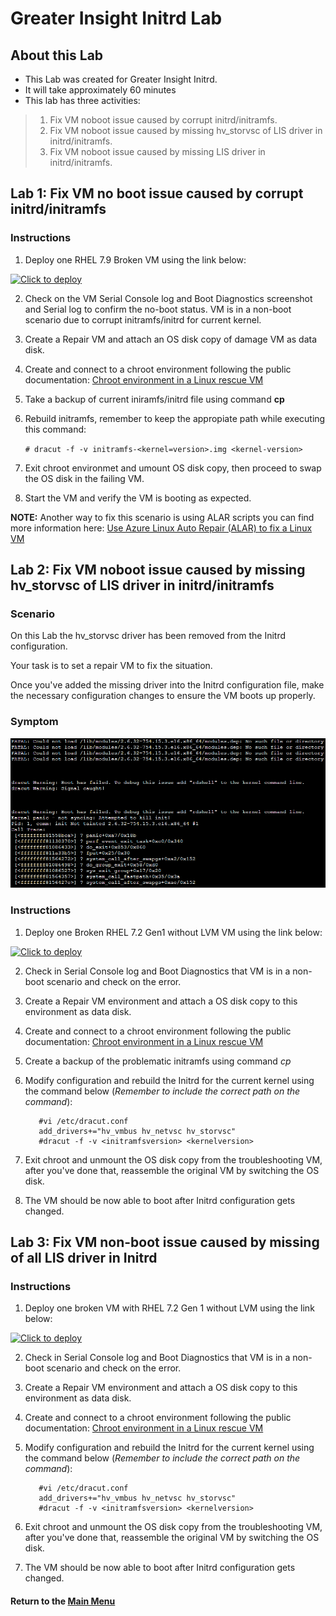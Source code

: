 # Greater Insight Initrd Lab

## About this Lab


- This Lab was created for Greater Insight Initrd.
- It will take approximately 60 minutes 
- This lab has three activities:
  
> 1. Fix VM noboot issue caused by corrupt initrd/initramfs.
> 2. Fix VM noboot issue caused by missing hv_storvsc of LIS driver in initrd/initramfs.
> 3. Fix VM noboot issue caused by missing LIS driver in initrd/initramfs.


## Lab 1: Fix VM no boot issue caused by corrupt initrd/initramfs

### Instructions
1. Deploy one RHEL 7.9 Broken VM using the link below: 

  [![Click to deploy](https://user-images.githubusercontent.com/129801457/229645043-e2349c38-7efd-4336-83c4-dab6897f9a7c.png)](https://portal.azure.com/#create/Microsoft.Template/uri/https%3a%2f%2fraw.githubusercontent.com%2fmitchcr%2fONEVM%2fmain%2fInitrd%2fLab01.json)

2. Check on the VM Serial Console log and Boot Diagnostics screenshot and Serial log to confirm the no-boot status.  VM is in a non-boot scenario due to corrupt initramfs/initrd for current kernel.
3. Create a Repair VM and attach an OS disk copy of damage VM as data disk.
4. Create and connect to a chroot environment following the public documentation: [Chroot environment in a Linux rescue VM](https://learn.microsoft.com/en-us/troubleshoot/azure/virtual-machines/chroot-environment-linux)
5. Take a backup of current iniramfs/initrd file using command **cp**
6. Rebuild initramfs, remember to keep the appropiate path while executing this command:

   `# dracut -f -v initramfs-<kernel=version>.img <kernel-version>`
   
7. Exit chroot environmet and umount OS disk copy, then proceed to swap the OS disk in the failing VM.
8. Start the VM and verify the VM is booting as expected.

**NOTE:**  Another way to fix this scenario is using ALAR scripts you can find more information here: [Use Azure Linux Auto Repair (ALAR) to fix a Linux VM](https://learn.microsoft.com/en-us/troubleshoot/azure/virtual-machines/repair-linux-vm-using-alar)


## Lab 2: Fix VM noboot issue caused by missing hv_storvsc of LIS driver in initrd/initramfs
### Scenario

On this Lab the hv_storvsc driver has been removed from the Initrd configuration.

Your task is to set a repair VM to fix the situation.

Once you've added the missing driver into the Initrd configuration file, make the necessary configuration changes to ensure the VM boots up properly.

### Symptom

![initramfs file corrupted](https://github.com/mitchcr/ONEVM/blob/main/Initrd/GutHub%20-%20initramfs%20-%20lab%202%20error.png)

### Instructions

1.  Deploy one Broken RHEL 7.2 Gen1 without LVM VM using the link below:

  [![Click to deploy](https://user-images.githubusercontent.com/129801457/229645043-e2349c38-7efd-4336-83c4-dab6897f9a7c.png)](https://portal.azure.com/#create/Microsoft.Template/uri/https%3a%2f%2fraw.githubusercontent.com%2fmitchcr%2fONEVM%2fmain%2fInitrd%2fLab02.json)

2. Check in Serial Console log and Boot Diagnostics that VM is in a non-boot scenario and check on the error.
3. Create a Repair VM environment and attach a OS disk copy to this environment as data disk.
4. Create and connect to a chroot environment following the public documentation: [Chroot environment in a Linux rescue VM](https://learn.microsoft.com/en-us/troubleshoot/azure/virtual-machines/chroot-environment-linux)
5. Create a backup of the problematic initramfs using command *cp*
6. Modify configuration and rebuild the Initrd for the current kernel using the command below (*Remember to include the correct path on the command*):
 
          #vi /etc/dracut.conf
          add_drivers+="hv_vmbus hv_netvsc hv_storvsc"
          #dracut -f -v <initramfsversion> <kernelversion>

7. Exit chroot and unmount the OS disk copy from the troubleshooting VM, after you've done that, reassemble the original VM by switching the OS disk.

8. The VM should be now able to boot after Initrd configuration gets changed.

## Lab 3: Fix VM non-boot issue caused by missing of all LIS driver in Initrd
### Instructions
1. Deploy one broken VM with RHEL 7.2 Gen 1 without LVM using the link below:

 [![Click to deploy](https://user-images.githubusercontent.com/129801457/229645043-e2349c38-7efd-4336-83c4-dab6897f9a7c.png)](https://portal.azure.com/#create/Microsoft.Template/uri/https%3a%2f%2fraw.githubusercontent.com%2fmitchcr%2fONEVM%2fmain%2fInitrd%2fLab03SpecialistJSON.json)

2. Check in Serial Console log and Boot Diagnostics that VM is in a non-boot scenario and check on the error.
3. Create a Repair VM environment and attach a OS disk copy to this environment as data disk.
4. Create and connect to a chroot environment following the public documentation: [Chroot environment in a Linux rescue VM](https://learn.microsoft.com/en-us/troubleshoot/azure/virtual-machines/chroot-environment-linux)
5. Modify configuration and rebuild the Initrd for the current kernel using the command below (*Remember to include the correct path on the command*):
 
          #vi /etc/dracut.conf
          add_drivers+="hv_vmbus hv_netvsc hv_storvsc" 
          #dracut -f -v <initramfsversion> <kernelversion>

6. Exit chroot and unmount the OS disk copy from the troubleshooting VM, after you've done that, reassemble the original VM by switching the OS disk.

8. The VM should be now able to boot after Initrd configuration gets changed.



#### Return to the [Main Menu](https://github.com/mitchcr/ONEVM/blob/main/readme.md)
